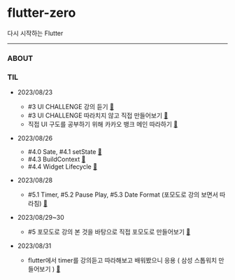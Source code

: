# flutter-zero
다시 시작하는 Flutter

---

### ABOUT

### TIL

- 2023/08/23
    - #3 UI CHALLENGE 강의 듣기 [📌](https://github.com/GangOn0215/flutter-zero/tree/5dedd745ee7640f9e4d668615ce22ea408604db5/a02_ui)
    - #3 UI CHALLENGE 따라치지 않고 직접 만들어보기 [📌](https://github.com/GangOn0215/flutter-zero/tree/5dedd745ee7640f9e4d668615ce22ea408604db5/a02_ui_copy)
    - 직접 UI 구도를 공부하기 위해 카카오 뱅크 메인 따라하기 [📌](https://github.com/GangOn0215/flutter-zero/tree/5dedd745ee7640f9e4d668615ce22ea408604db5/a02_ui_practice)


- 2023/08/26
    - #4.0 Sate, #4.1 setState [📌](https://github.com/GangOn0215/flutter-zero/tree/c7b561f35f0aff8075463c160df16c48667ffb6d/a03_stateful)
    - #4.3 BuildContext [📌](https://github.com/GangOn0215/flutter-zero/tree/c7b561f35f0aff8075463c160df16c48667ffb6d/a03_build_context)
    - #4.4 Widget Lifecycle [📌](https://github.com/GangOn0215/flutter-zero/tree/c7b561f35f0aff8075463c160df16c48667ffb6d/a03_lifecycle)

- 2023/08/28
    - #5.1 Timer, #5.2 Pause Play, #5.3 Date Format (포모도로 강의 보면서 따라침) [📌](https://github.com/GangOn0215/flutter-zero/tree/d4197d7881bbd6103037ff311ccaaf35fe33e4a6/a04_pomotoro)

- 2023/08/29~30
    - #5 포모도로 강의 본 것을 바탕으로 직접 포모도로 만들어보기 [📌](https://github.com/GangOn0215/flutter-zero/tree/d4197d7881bbd6103037ff311ccaaf35fe33e4a6/a04_pomodoro_copy)
 
- 2023/08/31
    - flutter에서 timer를 강의듣고 따라해보고 배워봤으니 응용 ( 삼성 스톱워치 만들어보기 ) [📌](https://github.com/GangOn0215/flutter-zero/tree/d4197d7881bbd6103037ff311ccaaf35fe33e4a6/a04_practice_timer)
  
